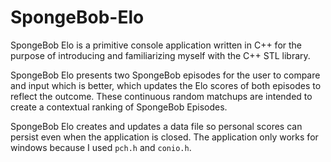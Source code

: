 # SpongeBob-Elo

SpongeBob Elo is a primitive console application written in C++ for the purpose of introducing and familiarizing myself with the C++ STL library.

SpongeBob Elo presents two SpongeBob episodes for the user to compare and input which is better, which updates the Elo scores of both episodes to reflect the outcome. These continuous random matchups are intended to create a contextual ranking of SpongeBob Episodes.

SpongeBob Elo creates and updates a data file so personal scores can persist even when the application is closed. The application only works for windows because I used `pch.h` and `conio.h`.
